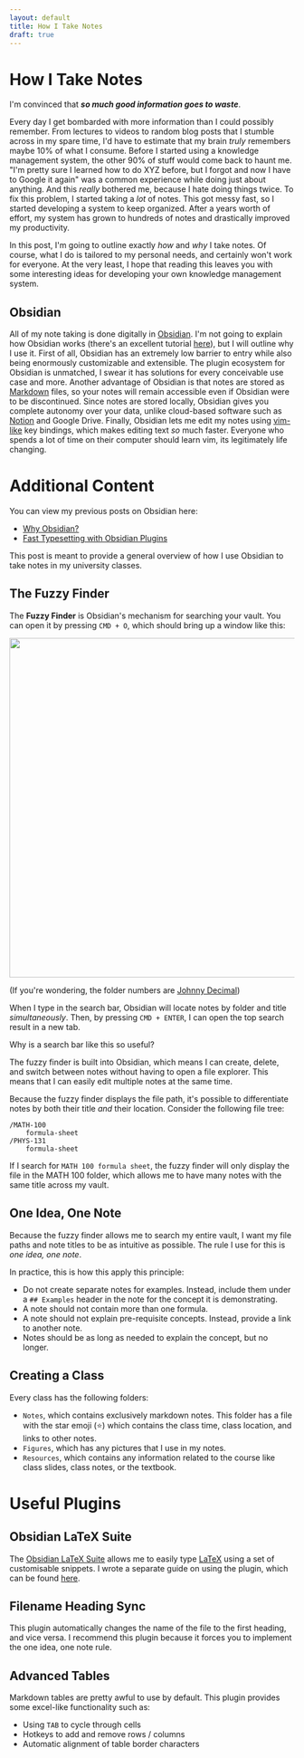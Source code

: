 ```yaml
---
layout: default
title: How I Take Notes
draft: true
---
```


# How I Take Notes

I'm convinced that ***so much good information goes to waste***.

Every day I get bombarded with more information than I could possibly remember. From lectures to videos to random blog posts that I stumble across in my spare time, I'd have to estimate that my brain *truly* remembers maybe 10% of what I consume. Before I started using a knowledge management system, the other 90% of stuff would come back to haunt me. "I'm pretty sure I learned how to do XYZ before, but I forgot and now I have to Google it again" was a common experience while doing just about anything. And this *really* bothered me, because I hate doing things twice. To fix this problem, I started taking a *lot* of notes. This got messy fast, so I started developing a system to keep organized. After a years worth of effort, my system has grown to hundreds of notes and drastically improved my productivity.

In this post, I'm going to outline exactly *how* and *why* I take notes. Of course, what I do is tailored to my personal needs, and certainly won't work for everyone. At the very least, I hope that reading this leaves you with some interesting ideas for developing your own knowledge management system.

## Obsidian

All of my note taking is done digitally in [Obsidian](https://obsidian.md/). I'm not going to explain how Obsidian works (there's an excellent tutorial [here](https://help.obsidian.md/Home)), but I will outline why I use it. First of all, Obsidian has an extremely low barrier to entry while also being enormously customizable and extensible. The plugin ecosystem for Obsidian is unmatched, I swear it has solutions for every conceivable use case and more. Another advantage of Obsidian is that notes are stored as [Markdown](https://en.wikipedia.org/wiki/Markdown) files, so your notes will remain accessible even if Obsidian were to be discontinued. Since notes are stored locally, Obsidian gives you complete autonomy over your data, unlike cloud-based software such as [Notion](https://www.notion.so/) and Google Drive. Finally, Obsidian lets me edit my notes using [vim-like](https://publish.obsidian.md/hub/04+-+Guides%2C+Workflows%2C+%26+Courses/for+Vim+users) key bindings, which makes editing text *so* much faster. Everyone who spends a lot of time on their computer should learn vim, its legitimately life changing.

# Additional Content

You can view my previous posts on Obsidian here:

- <a href="why-obsidian.html">Why Obsidian?</a>
- <a href="fast-typesetting.html">Fast Typesetting with Obsidian Plugins</a>

This post is meant to provide a general overview of how I use Obsidian to take notes in my university classes.

## The Fuzzy Finder

The **Fuzzy Finder** is Obsidian's mechanism for searching your vault. You can open it by pressing `CMD + O`, which should bring up a window like this:

<div style="text-align: center"><img width="600" src="/assets/images/fuzzy-finder.png"></div>

(If you're wondering, the folder numbers are <a href="https://johnnydecimal.com">Johnny Decimal</a>)

When I type in the search bar, Obsidian will locate notes by folder and title *simultaneously*. Then, by pressing `CMD + ENTER`, I can open the top search result in a new tab.

Why is a search bar like this so useful?

The fuzzy finder is built into Obsidian, which means I can create, delete, and switch between notes without having to open a file explorer. This means that I can easily edit multiple notes at the same time.

Because the fuzzy finder displays the file path, it's possible to differentiate notes by both their title *and* their location. Consider the following file tree:

```
/MATH-100
	formula-sheet
/PHYS-131
	formula-sheet
```

If I search for `MATH 100 formula sheet`, the fuzzy finder will only display the file in the MATH 100 folder, which allows me to have many notes with the same title across my vault.

## One Idea, One Note

Because the fuzzy finder allows me to search my entire vault, I want my file paths and note titles to be as intuitive as possible. The rule I use for this is *one idea, one note*.

In practice, this is how this apply this principle:

- Do not create separate notes for examples. Instead, include them under a `## Examples` header in the note for the concept it is demonstrating.
- A note should not contain more than one formula.
- A note should not explain pre-requisite concepts. Instead, provide a link to another note.
- Notes should be as long as needed to explain the concept, but no longer.

## Creating a Class

Every class has the following folders:

- `Notes`, which contains exclusively markdown notes. This folder has a file with the star emoji (⭐️) which contains the class time, class location, and links to other notes.
- `Figures`, which has any pictures that I use in my notes.
- `Resources`, which contains any information related to the course like class slides, class notes, or the textbook.

# Useful Plugins

## Obsidian LaTeX Suite

The <a href="https://github.com/artisticat1/obsidian-latex-suite">Obsidian LaTeX Suite</a> allows me to easily type <a href="latex-guide.html">LaTeX</a> using a set of customisable snippets. I wrote a separate guide on using the plugin, which can be found <a href="fast-typesetting.html">here</a>.

## Filename Heading Sync

This plugin automatically changes the name of the file to the first heading, and vice versa. I recommend this plugin because it forces you to implement the one idea, one note rule.

## Advanced Tables

Markdown tables are pretty awful to use by default. This plugin provides some excel-like functionality such as:

- Using `TAB` to cycle through cells
- Hotkeys to add and remove rows / columns
- Automatic alignment of table border characters
